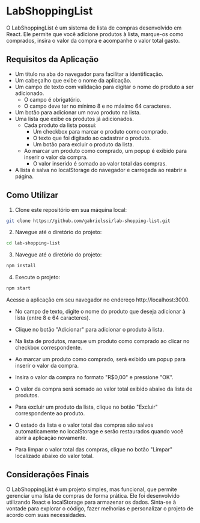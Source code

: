 # LabShoppingList

O LabShoppingList é um sistema de lista de compras desenvolvido em React. Ele permite que você adicione produtos à lista, marque-os como comprados, insira o valor da compra e acompanhe o valor total gasto.

## Requisitos da Aplicação

- Um título na aba do navegador para facilitar a identificação.
- Um cabeçalho que exibe o nome da aplicação.
- Um campo de texto com validação para digitar o nome do produto a ser adicionado.
  - O campo é obrigatório.
  - O campo deve ter no mínimo 8 e no máximo 64 caracteres.
- Um botão para adicionar um novo produto na lista.
- Uma lista que exibe os produtos já adicionados.
  - Cada produto da lista possui:
    - Um checkbox para marcar o produto como comprado.
    - O texto que foi digitado ao cadastrar o produto.
    - Um botão para excluir o produto da lista.
  - Ao marcar um produto como comprado, um popup é exibido para inserir o valor da compra.
    - O valor inserido é somado ao valor total das compras.
- A lista é salva no localStorage do navegador e carregada ao reabrir a página.

## Como Utilizar

1. Clone este repositório em sua máquina local:

```bash
git clone https://github.com/gabrielssi/lab-shopping-list.git

```

2. Navegue até o diretório do projeto:

```bash
cd lab-shopping-list

```

3. Navegue até o diretório do projeto:

```bash
npm install
```

4. Execute o projeto:

```bash
npm start
```

Acesse a aplicação em seu navegador no endereço http://localhost:3000.

- No campo de texto, digite o nome do produto que deseja adicionar à lista (entre 8 e 64 caracteres).

- Clique no botão "Adicionar" para adicionar o produto à lista.

- Na lista de produtos, marque um produto como comprado ao clicar no checkbox correspondente.

- Ao marcar um produto como comprado, será exibido um popup para inserir o valor da compra.

- Insira o valor da compra no formato "R$0,00" e pressione "OK".

- O valor da compra será somado ao valor total exibido abaixo da lista de produtos.

- Para excluir um produto da lista, clique no botão "Excluir" correspondente ao produto.

- O estado da lista e o valor total das compras são salvos automaticamente no localStorage e serão restaurados quando você abrir a aplicação novamente.

- Para limpar o valor total das compras, clique no botão "Limpar" localizado abaixo do valor total.

## Considerações Finais

O LabShoppingList é um projeto simples, mas funcional, que permite gerenciar uma lista de compras de forma prática. Ele foi desenvolvido utilizando React e localStorage para armazenar os dados. Sinta-se à vontade para explorar o código, fazer melhorias e personalizar o projeto de acordo com suas necessidades.
